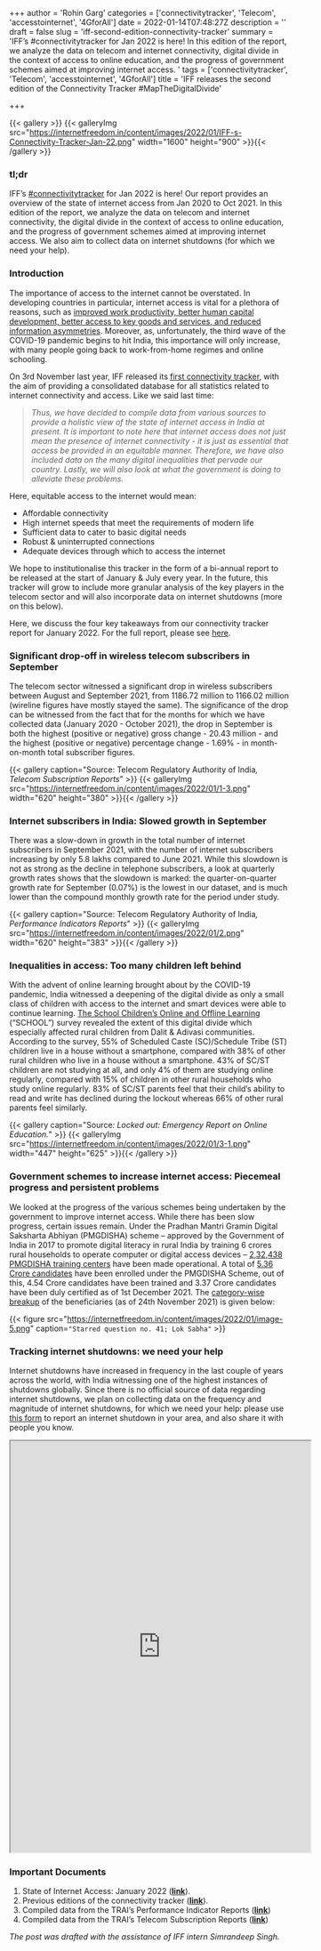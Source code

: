 +++
author = 'Rohin Garg'
categories = ['connectivitytracker', 'Telecom', 'accesstointernet', '4GforAll']
date = 2022-01-14T07:48:27Z
description = ''
draft = false
slug = 'iff-second-edition-connectivity-tracker'
summary = 'IFF’s #connectivitytracker for Jan 2022 is here!  In this edition of the report, we analyze the data on telecom and internet connectivity, digital divide in the context of access to online education, and the progress of government schemes aimed at improving internet access. '
tags = ['connectivitytracker', 'Telecom', 'accesstointernet', '4GforAll']
title = 'IFF releases the second edition of the Connectivity Tracker #MapTheDigitalDivide'

+++


{{< gallery >}}
{{< galleryImg  src="https://internetfreedom.in/content/images/2022/01/IFF-s-Connectivity-Tracker-Jan-22.png" width="1600" height="900" >}}{{< /gallery >}}

>>>> <form><script src="https://checkout.razorpay.com/v1/payment-button.js" data-payment_button_id="pl_HLkgeWGQLMuddp" async> </script> </form>

### tl;dr

IFF’s [#connectivitytracker](https://drive.google.com/file/d/1cRQOIAuU5ewsiK6h6Lpin2xFvLikttoI/view?usp=sharing) for Jan 2022 is here! Our report provides an overview of the state of internet access from Jan 2020 to Oct 2021. In this edition of the report, we analyze the data on telecom and internet connectivity, the digital divide in the context of access to online education, and the progress of government schemes aimed at improving internet access. We also aim to collect data on internet shutdowns (for which we need your help).

### Introduction

The importance of access to the internet cannot be overstated. In developing countries in particular, internet access is vital for a plethora of reasons, such as [improved work productivity, better human capital development, better access to key goods and services, and reduced information asymmetries](https://pedl.cepr.org/sites/default/files/Synthesis%20Paper%20SP6%20Jonas%20Hjort.pdf). Moreover, as, unfortunately, the third wave of the COVID-19 pandemic begins to hit India, this importance will only increase, with many people going back to work-from-home regimes and online schooling.

On 3rd November last year, IFF released its [first connectivity tracker](https://internetfreedom.in/introducing-iffs-connectivity-tracker-mapthedigitaldivide/), with the aim of providing a consolidated database for all statistics related to internet connectivity and access. Like we said last time:

> _Thus, we have decided to compile data from various sources to provide a holistic view of the state of internet access in India at present. It is important to note here that internet access does not just mean the presence of internet connectivity - it is just as essential that access be provided in an equitable manner. Therefore, we have also included data on the many digital inequalities that pervade our country. Lastly, we will also look at what the government is doing to alleviate these problems._

Here, equitable access to the internet would mean:

* Affordable connectivity
* High internet speeds that meet the requirements of modern life
* Sufficient data to cater to basic digital needs
* Robust & uninterrupted connections
* Adequate devices through which to access the internet

We hope to institutionalise this tracker in the form of a bi-annual report to be released at the start of January & July every year. In the future, this tracker will grow to include more granular analysis of the key players in the telecom sector and will also incorporate data on internet shutdowns (more on this below).

Here, we discuss the four key takeaways from our connectivity tracker report for January 2022. For the full report, please see [here](https://drive.google.com/file/d/1cRQOIAuU5ewsiK6h6Lpin2xFvLikttoI/view?usp=sharing).

### Significant drop-off in wireless telecom subscribers in September

The telecom sector witnessed a significant drop in wireless subscribers between August and September 2021, from 1186.72 million to 1166.02 million (wireline figures have mostly stayed the same). The significance of the drop can be witnessed from the fact that for the months for which we have collected data (January 2020 - October 2021), the drop in September is both the highest (positive or negative) gross change - 20.43 million - and the highest (positive or negative) percentage change - 1.69% - in month-on-month total subscriber figures.

{{< gallery caption="Source: Telecom Regulatory Authority of India<em>, Telecom Subscription Reports</em>" >}}
{{< galleryImg  src="https://internetfreedom.in/content/images/2022/01/1-3.png" width="620" height="380" >}}{{< /gallery >}}

### Internet subscribers in India: Slowed growth in September

There was a slow-down in growth in the total number of internet subscribers in September 2021, with the number of internet subscribers increasing by only 5.8 lakhs compared to June 2021. While this slowdown is not as strong as the decline in telephone subscribers, a look at quarterly growth rates shows that the slowdown is marked: the quarter-on-quarter growth rate for September (0.07%) is the lowest in our dataset, and is much lower than the compound monthly growth rate for the period under study.

{{< gallery caption="Source: Telecom Regulatory Authority of India<em>, Performance Indicators Reports</em>" >}}
{{< galleryImg  src="https://internetfreedom.in/content/images/2022/01/2.png" width="620" height="383" >}}{{< /gallery >}}

### Inequalities in access: Too many children left behind

With the advent of online learning brought about by the COVID-19 pandemic, India witnessed a deepening of the digital divide as only a small class of children with access to the internet and smart devices were able to continue learning. [The School Children’s Online and Offline Learning](https://ruralindiaonline.org/en/library/resource/locked-out-emergency-report-on-school-education/) (“SCHOOL”) survey revealed the extent of this digital divide which especially affected rural children from Dalit & Adivasi communities. According to the survey,  55% of Scheduled Caste (SC)/Schedule Tribe (ST) children live in a house without a smartphone, compared with 38% of other rural children who live in a house without a smartphone. 43% of SC/ST children are not studying at all, and only 4% of them are studying online regularly, compared with 15% of children in other rural households who study online regularly. 83% of SC/ST parents feel that their child’s ability to read and write has declined during the lockout whereas 66% of other rural parents feel similarly.

{{< gallery caption="Source<em>: Locked out: Emergency Report on Online Education.</em>" >}}
{{< galleryImg  src="https://internetfreedom.in/content/images/2022/01/3-1.png" width="447" height="625" >}}{{< /gallery >}}

### Government schemes to increase internet access: Piecemeal progress and persistent problems

We looked at the progress of the various schemes being undertaken by the government to improve internet access. While there has been slow progress, certain issues remain. Under the Pradhan Mantri Gramin Digital Saksharta Abhiyan (PMGDISHA) scheme – approved by the Government of India in 2017 to promote digital literacy in rural India by training 6 crores rural households to operate computer or digital access devices – [2,32,438 PMGDISHA training centers](http://164.100.24.220/loksabhaquestions/annex/177/AU2904.pdf) have been made operational. A total of [5.36 Crore candidates](http://164.100.24.220/loksabhaquestions/annex/177/AS41.pdf) have been enrolled under the PMGDISHA Scheme, out of this, 4.54 Crore candidates have been trained and 3.37 Crore candidates have been duly certified as of 1st December 2021. The [category-wise breakup](http://164.100.24.220/loksabhaquestions/annex/177/AS41.pdf) of the beneficiaries (as of 24th November 2021) is given below:

{{< figure src="https://internetfreedom.in/content/images/2022/01/image-5.png" caption=`"Starred question no. 41; Lok Sabha"` >}}

### Tracking internet shutdowns: we need your help

Internet shutdowns have increased in frequency in the last couple of years across the world, with India witnessing one of the highest instances of shutdowns globally. Since there is no official source of data regarding internet shutdowns, we plan on collecting data on the frequency and magnitude of internet shutdowns, for which we need your help: please use [this form](https://blocksurvey.io/survey/1PfQfn62JSDjjyK4nuHoY5t21wKeuocLLm/11684c0e-6f41-4e65-8626-686a804d1bff/r/o) to report an internet shutdown in your area, and also share it with people you know.

<iframe src="https://drive.google.com/file/d/1cRQOIAuU5ewsiK6h6Lpin2xFvLikttoI/preview" width="540" height="740"></iframe>

### Important Documents

1. State of Internet Access: January 2022 ([**link**](https://drive.google.com/file/d/1cRQOIAuU5ewsiK6h6Lpin2xFvLikttoI/view?usp=sharing)).
2. Previous editions of the connectivity tracker ([**link**](https://internetfreedom.in/tag/connectivitytracker/)).
3. Compiled data from the TRAI’s Performance Indicator Reports (******[link](https://docs.google.com/spreadsheets/d/1vlWLggksdT5bBNEgQ9LZV-D666gmtvjAT5F1DTlLDIQ/edit?usp=sharing)******)
4. Compiled data from the TRAI’s Telecom Subscription Reports (******[link](https://docs.google.com/spreadsheets/d/19Zs-K4yHDe5_cW4nA-arHsTcIldbj4qT4IluXrMCE4M/edit?usp=sharing)******)

_The post was drafted with the assistance of IFF intern Simrandeep Singh._

> > > <form><script src="https://cdn.razorpay.com/static/widget/subscription-button.js" data-subscription_button_id="pl_HLk5qU1K35hmPH" data-button_theme="brand-color" async> </script> </form>


